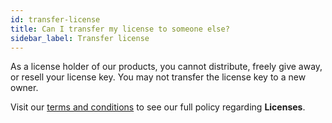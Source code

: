 ```yaml
---
id: transfer-license
title: Can I transfer my license to someone else?
sidebar_label: Transfer license
---
```


As a license holder of our products, you cannot distribute, freely give away, or resell your license key. You may not transfer the license key to a new owner.

Visit our [terms and conditions](https://www.wpbeaverbuilder.com/terms-and-conditions/) to see our full policy regarding **Licenses**.
